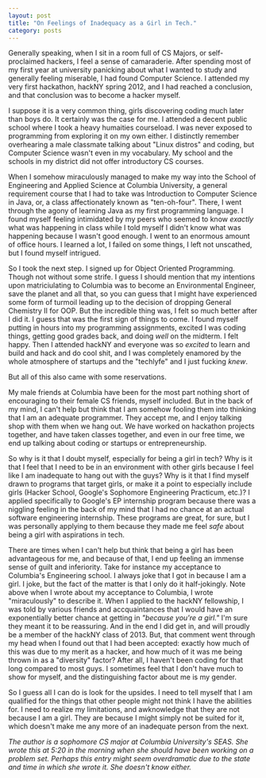 ```yaml
---
layout: post
title: "On Feelings of Inadequacy as a Girl in Tech."
category: posts
---
```


Generally speaking, when I sit in a room full of CS Majors, or self-proclaimed hackers, I feel a sense of camaraderie. After spending most of my first year at university panicking about what I wanted to study and generally feeling miserable, I had found Computer Science. I attended my very first hackathon, hackNY spring 2012, and I had reached a conclusion, and that conclusion was to become a hacker myself.

I suppose it is a very common thing, girls discovering coding much later than boys do. It certainly was the case for me. I attended a decent public school where I took a heavy humaities courseload. I was never exposed to programming from exploring it on my own either. I distinctly remember overhearing a male classmate talking about "Linux distros" and coding, but Computer Science wasn't even in my vocabulary. My school and the schools in my district did not offer introductory CS courses.

When I somehow miraculously managed to make my way into the School of Engineering and Applied Science at Columbia University, a general requirement course that I had to take was Introduction to Computer Science in Java, or, a class affectionately known as "ten-oh-four". There, I went through the agony of learning Java as my first programming language. I found myself feeling intimidated by my peers who seemed to know *exactly* what was happening in class while I told myself I didn't know what was happening because I wasn't good enough. I went to an enormous amount of office hours. I learned a lot, I failed on some things, I left not unscathed, but I found myself intrigued. 

So I took the next step. I signed up for Object Oriented Programming. Though not without some strife. I guess I should mention that my intentions upon matriciulating to Columbia was to become an Environmental Engineer, save the planet and all that, so you can guess that I might have experienced some form of turmoil leading up to the decision of dropping General Chemistry II for OOP. But the incredible thing was, I felt so much better after I did it. I guess that was the first sign of things to come. I found myself putting in hours into my programming assignments, excited I was coding things, getting good grades back, and doing *well* on the midterm. I felt happy. Then I attended hackNY and everyone was so *excited* to learn and build and hack and do cool shit, and I was completely enamored by the whole atmosphere of startups and the "techlyfe" and I just fucking *knew*.

But all of this also came with some reservations. 

My male friends at Columbia have been for the most part nothing short of encouraging to their female CS friends, myself included. But in the back of my mind, I can't help but think that I am somehow fooling them into thinking that I am an adequate programmer. They accept me, and I enjoy talking shop with them when we hang out. We have worked on hackathon projects together, and have taken classes together, and even in our free time, we end up talking about coding or startups or entrepreneurship.

So why is it that I doubt myself, especially for being a girl in tech? Why is it that I feel that I need to be in an environment with other girls because I feel like I am inadequate to hang out with the guys? Why is it that I find myself drawn to programs that target girls, or make it a point to especially include girls (Hacker School, Google's Sophomore Engineering Practicum, etc.)? I applied specifically to Google's EP internship program because there was a niggling feeling in the back of my mind that I had no chance at an actual software engineering internship. These programs are great, for sure, but I was personally applying to them because they made me feel *safe* about being a girl with aspirations in tech.

There are times when I can't help but think that being a girl has been advantageous for me, and because of that, I end up feeling an immense sense of guilt and inferiority. Take for instance my acceptance to Columbia's Engineering school. I always joke that I got in because I am a girl. I joke, but the fact of the matter is that I only do it half-jokingly. Note above when I wrote about my acceptance to Columbia, I wrote "miraculously" to describe it. When I applied to the hackNY fellowship, I was told by various friends and accquaintances that I would have an exponentially better chance at getting in *"because you're a girl."* I'm sure they meant it to be reassuring. And in the end I did get in, and will proudly be a member of the hackNY class of 2013. But, that comment went through my head when I found out that I had been accepted: exactly how much of this was due to my merit as a hacker, and how much of it was me being thrown in as a "diversity" factor? After all, I haven't been coding for that long compared to most guys. I sometimes feel that I don't have much to show for myself, and the distinguishing factor about me is my gender.

So I guess all I can do is look for the upsides. I need to tell myself that I am qualified for the things that other people might not think I have the abilities for. I need to realize my limitations, and awknowledge that they are not because I am a girl. They are because I might simply not be suited for it, which doesn't make me any more of an inadequate person from the next.

*The author is a sophomore CS major at Columbia University's SEAS. She wrote this at 5:20 in the morning when she should have been working on a problem set. Perhaps this entry might seem overdramatic due to the state and time in which she wrote it. She doesn't know either.*
